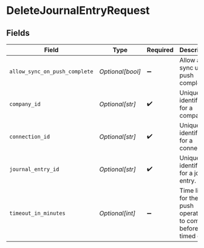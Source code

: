# DeleteJournalEntryRequest


## Fields

| Field                                                                 | Type                                                                  | Required                                                              | Description                                                           | Example                                                               |
| --------------------------------------------------------------------- | --------------------------------------------------------------------- | --------------------------------------------------------------------- | --------------------------------------------------------------------- | --------------------------------------------------------------------- |
| `allow_sync_on_push_complete`                                         | *Optional[bool]*                                                      | :heavy_minus_sign:                                                    | Allow a sync upon push completion.                                    |                                                                       |
| `company_id`                                                          | *Optional[str]*                                                       | :heavy_check_mark:                                                    | Unique identifier for a company.                                      | 8a210b68-6988-11ed-a1eb-0242ac120002                                  |
| `connection_id`                                                       | *Optional[str]*                                                       | :heavy_check_mark:                                                    | Unique identifier for a connection.                                   | 2e9d2c44-f675-40ba-8049-353bfcb5e171                                  |
| `journal_entry_id`                                                    | *Optional[str]*                                                       | :heavy_check_mark:                                                    | Unique identifier for a journal entry.                                |                                                                       |
| `timeout_in_minutes`                                                  | *Optional[int]*                                                       | :heavy_minus_sign:                                                    | Time limit for the push operation to complete before it is timed out. |                                                                       |